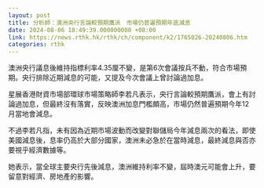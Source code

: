 ```yaml
---
layout: post
title: 分析師：澳洲央行言論較預期鷹派　市場仍普遍預期年底減息
date: 2024-08-06 18:49:39.000000000 +08:00
link: https://news.rthk.hk/rthk/ch/component/k2/1765026-20240806.htm
categories: rthk
---
```


澳洲央行議息後維持指標利率4.35厘不變，是第6次會議按兵不動，符合市場預期。央行排除近期減息的可能，又提及今次會議上曾討論過加息。

星展香港財資市場部環球市場策略師李若凡表示，央行言論較預期鷹派，會上有討論過加息，但最終沒有落實，反映澳洲加息門檻頗高，市場仍然普遍預期今年12月當地會減息。

不過李若凡指，未有因為近期市場波動而改變對聯儲局今年減息兩次的看法，即使美國減息後，息率仍高於大部分國家，澳洲未必急於在當時減息，最終減息與否亦要視乎經濟數據等。

她表示，當全球主要央行先後減息，澳洲維持利率不變，屆時澳元可能會上升，要留意對經濟、房地產的影響。
